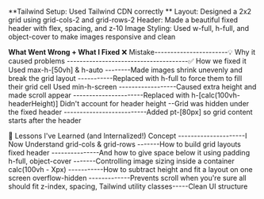 **Tailwind Setup:	Used Tailwind CDN correctly **
Layout:	Designed a 2x2 grid using grid-cols-2 and grid-rows-2
Header:	Made a beautiful fixed header with flex, spacing, and z-10
Image Styling:	Used w-full, h-full, and object-cover to make images responsive and clean

**What Went Wrong + What I Fixed**
❌ Mistake-----------------------💡 Why it caused problems	--------------------------------------✅ How we fixed it
Used max-h-[50vh] & h-auto	--------Made images shrink unevenly and break the grid layout	 -----------Replaced with h-full to force them to fill their grid cell
Used min-h-screen	------------------Caused extra height and made scroll appear	----------------------Replaced with h-[calc(100vh-headerHeight)]
Didn't account for header height	--Grid was hidden under the fixed header	--------------------------Added pt-[80px] so grid content starts after the header

🧠 Lessons I've Learned (and Internalized!)
Concept	---------------------I Now Understand
grid-cols & grid-rows	-------How to build grid layouts
fixed header	---------------And how to give space below it using padding
h-full, object-cover	-------Controlling image sizing inside a container
calc(100vh - Xpx)	-----------How to subtract height and fit a layout on one screen
overflow-hidden	-------------Prevents scroll when you're sure all should fit
z-index, spacing, 
Tailwind utility classes-----Clean UI structure

